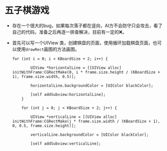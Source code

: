 # 五子棋游戏

- 存在一个很大的bug，如果每次落子都在竖向，AI方不会防守只会攻击，看了自己的代码，准备之后再逐一排查解决，目前有一定的❌。

- 首先可以写一个UIView 类，创建棋盘的页面，使用循环加载棋盘页面，也可以使用`drawRect`画图的方法画图。

  ```
  for (int i = 0; i < KBoardSize + 2; i++) {
          
          UIView *horizontalLine = [[UIView alloc] initWithFrame:CGRectMake(0, i * frame.size.height / (KBoardSize + 1), frame.size.width, 0.5)];
          
          horizontalLine.backgroundColor = [UIColor blackColor];
          
          [self addSubview:horizontalLine];
      }
      
      for (int j = 0; j < KBoardSize + 2; j++) {
          
          UIView *verticalLine = [[UIView alloc] initWithFrame:CGRectMake(j * frame.size.width / (KBoardSize + 1), 0, 0.5, frame.size.height)];
          
          verticalLine.backgroundColor = [UIColor blackColor];
          
          [self addSubview:verticalLine];
  ```
